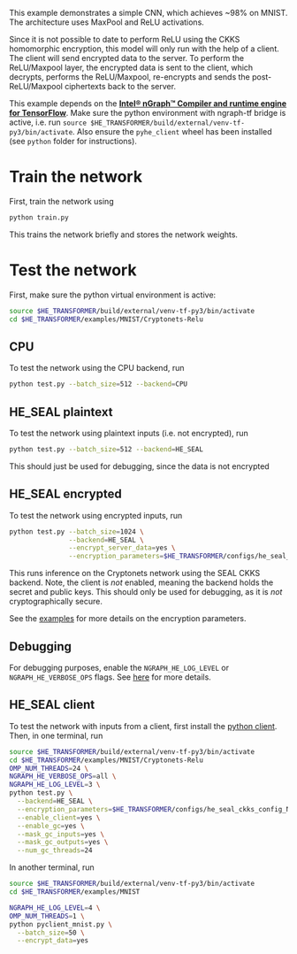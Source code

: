 This example demonstrates a simple CNN, which achieves ~98% on MNIST.
The architecture uses MaxPool and ReLU activations.

Since it is not possible to date to perform ReLU using the CKKS homomorphic encryption, this model will only run with the help of a client. The client will send encrypted data to the server. To perform the ReLU/Maxpool layer, the encrypted data is sent to the client, which decrypts, performs the ReLU/Maxpool, re-encrypts and sends the post-ReLU/Maxpool ciphertexts back to the server.

This example depends on the [**Intel® nGraph™ Compiler and runtime engine for TensorFlow**](https://github.com/tensorflow/ngraph-bridge). Make sure the python environment with ngraph-tf bridge is active, i.e. run `source $HE_TRANSFORMER/build/external/venv-tf-py3/bin/activate`. Also ensure the `pyhe_client` wheel has been installed (see `python` folder for instructions).

# Train the network
First, train the network using
```bash
python train.py
```
This trains the network briefly and stores the network weights.

# Test the network
First, make sure the python virtual environment is active:
```bash
source $HE_TRANSFORMER/build/external/venv-tf-py3/bin/activate
cd $HE_TRANSFORMER/examples/MNIST/Cryptonets-Relu
```

## CPU
To test the network using the CPU backend, run
```bash
python test.py --batch_size=512 --backend=CPU
```

## HE_SEAL plaintext
To test the network using plaintext inputs (i.e. not encrypted), run
```bash
python test.py --batch_size=512 --backend=HE_SEAL
```
This should just be used for debugging, since the data is not encrypted

## HE_SEAL encrypted
To test the network using encrypted inputs, run
```bash
python test.py --batch_size=1024 \
               --backend=HE_SEAL \
               --encrypt_server_data=yes \
               --encryption_parameters=$HE_TRANSFORMER/configs/he_seal_ckks_config_N11_L1.json
```

This runs inference on the Cryptonets network using the SEAL CKKS backend. Note, the client is *not* enabled, meaning the backend holds the secret and public keys. This should only be used for debugging, as it is *not* cryptographically secure.

See the [examples](https://github.com/NervanaSystems/he-transformer/blob/master/examples/README.md) for more details on the encryption parameters.


## Debugging
For debugging purposes, enable the `NGRAPH_HE_LOG_LEVEL` or `NGRAPH_HE_VERBOSE_OPS` flags. See [here](https://github.com/NervanaSystems/he-transformer/blob/master/examples/README.md) for more details.

## HE_SEAL client
To test the network with inputs from a client, first install the [python client](https://github.com/NervanaSystems/he-transformer/tree/master/python). Then, in one terminal, run
```bash
source $HE_TRANSFORMER/build/external/venv-tf-py3/bin/activate
cd $HE_TRANSFORMER/examples/MNIST/Cryptonets-Relu
OMP_NUM_THREADS=24 \
NGRAPH_HE_VERBOSE_OPS=all \
NGRAPH_HE_LOG_LEVEL=3 \
python test.py \
  --backend=HE_SEAL \
  --encryption_parameters=$HE_TRANSFORMER/configs/he_seal_ckks_config_N10_L6_gc_debug.json \
  --enable_client=yes \
  --enable_gc=yes \
  --mask_gc_inputs=yes \
  --mask_gc_outputs=yes \
  --num_gc_threads=24
```

In another terminal, run
```bash
source $HE_TRANSFORMER/build/external/venv-tf-py3/bin/activate
cd $HE_TRANSFORMER/examples/MNIST

NGRAPH_HE_LOG_LEVEL=4 \
OMP_NUM_THREADS=1 \
python pyclient_mnist.py \
  --batch_size=50 \
  --encrypt_data=yes
```
